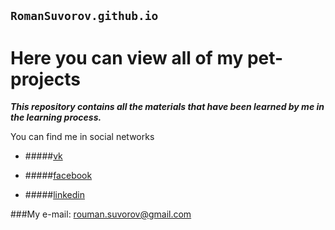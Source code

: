 `RomanSuvorov.github.io`
--------------------------
Here you can view all of my pet-projects
==============================================

   ***This repository contains all the materials that have been learned by me in the learning process.***  

You can find me in social networks

* #####[vk](https://vk.com/suvorov.roma)

* #####[facebook](https://www.facebook.com/profile.php?id=100004173705485)

* #####[linkedin](https://www.linkedin.com/in/roman-suvorov-82589b107/)

###My e-mail: rouman.suvorov@gmail.com



